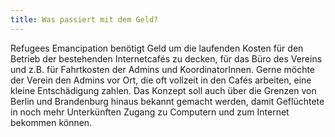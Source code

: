 ```yaml
---
title: Was passiert mit dem Geld?
---
```

Refugees Emancipation benötigt Geld um die laufenden Kosten für den Betrieb der bestehenden Internetcafés zu decken, für das Büro des Vereins und z.B. für Fahrtkosten der Admins und KoordinatorInnen. Gerne möchte der Verein den Admins vor Ort, die oft vollzeit in den Cafés arbeiten, eine kleine Entschädigung zahlen.
Das Konzept soll auch über die Grenzen von Berlin und Brandenburg hinaus bekannt gemacht werden, damit Geflüchtete in noch mehr Unterkünften Zugang zu Computern und zum Internet bekommen können.

